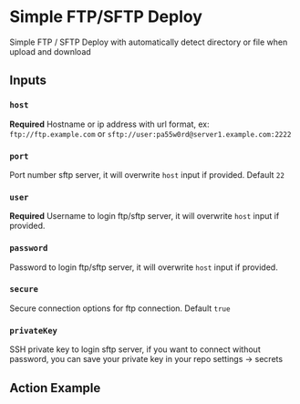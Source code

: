 # Simple FTP/SFTP Deploy

Simple FTP / SFTP Deploy with automatically detect directory or file when upload and download

## Inputs

### `host`

**Required** Hostname or ip address with url format, ex: `ftp://ftp.example.com` or `sftp://user:pa55w0rd@server1.example.com:2222`

### `port`

Port number sftp server, it will overwrite `host` input if provided. Default `22`

### `user`

**Required** Username to login ftp/sftp server, it will overwrite `host` input if provided.

### `password`

Password to login ftp/sftp server, it will overwrite `host` input if provided.

### `secure`

Secure connection options for ftp connection. Default `true`

### `privateKey`

SSH private key to login sftp server, if you want to connect without password, you can save your private key in your repo settings -> secrets

## Action Example
